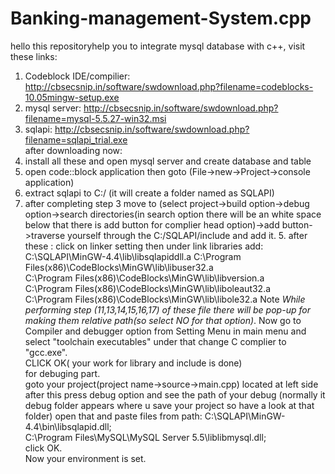# Banking-management-System.cpp
hello  this repositoryhelp you to integrate mysql database with c++, visit these links: 
1. Codeblock IDE/compilier: http://cbsecsnip.in/software/swdownload.php?filename=codeblocks-10.05mingw-setup.exe  
2. mysql server: http://cbsecsnip.in/software/swdownload.php?filename=mysql-5.5.27-win32.msi  
3. sqlapi: http://cbsecsnip.in/software/swdownload.php?filename=sqlapi_trial.exe  
after downloading now: 
1. install all these and open mysql server and create database and table
2. open code::block application then goto (File->new->Project->console application) 
3. extract sqlapi to C:/ (it will create a folder named as SQLAPI)  
4. after completing step 3 move to (select project->build option->debug option->search directories(in search option there will be an white space below that there is add button for complier head option)->add button->traverse yourself through the C:/SQLAPI/include and add it.  5. after these : click on linker setting then under link libraries add: 
C:\SQLAPI\MinGW-4.4\lib\libsqlapiddll.a 
C:\Program Files(x86)\CodeBlocks\MinGW\lib\libuser32.a  
C:\Program Files(x86)\CodeBlocks\MinGW\lib\libversion.a  
C:\Program Files(x86)\CodeBlocks\MinGW\lib\liboleaut32.a  
C:\Program Files(x86)\CodeBlocks\MinGW\lib\libole32.a 
       Note *While performing step (11,13,14,15,16,17) of these file there will be pop-up for making them relative path(so select NO for                that option)*. 
Now go to Compiler and debugger option from Setting Menu in main menu and select "toolchain executables" under that change C complier to "gcc.exe".  
CLICK OK( your work for library and include is done)  
for debuging part.  
goto your project(project name->source->main.cpp) located at left side after this press debug option and see the path of your debug (normally it debug folder appears where u save your project so have a look at that folder) open that and paste files from path:  C:\SQLAPI\MinGW-4.4\bin\libsqlapid.dll;  
C:\Program Files\MySQL\MySQL Server 5.5\liblibmysql.dll;  
click OK.  
Now your environment is set.
